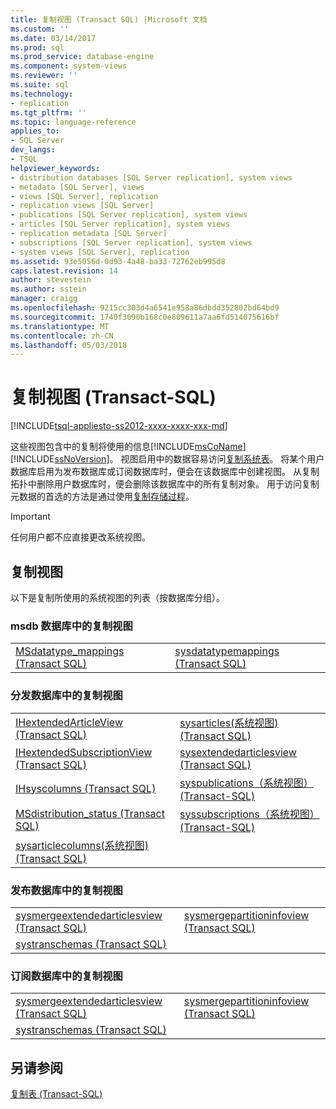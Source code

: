 ```yaml
---
title: 复制视图 (Transact SQL) |Microsoft 文档
ms.custom: ''
ms.date: 03/14/2017
ms.prod: sql
ms.prod_service: database-engine
ms.component: system-views
ms.reviewer: ''
ms.suite: sql
ms.technology:
- replication
ms.tgt_pltfrm: ''
ms.topic: language-reference
applies_to:
- SQL Server
dev_langs:
- TSQL
helpviewer_keywords:
- distribution databases [SQL Server replication], system views
- metadata [SQL Server], views
- views [SQL Server], replication
- replication views [SQL Server]
- publications [SQL Server replication], system views
- articles [SQL Server replication], system views
- replication metadata [SQL Server]
- subscriptions [SQL Server replication], system views
- system views [SQL Server], replication
ms.assetid: 93e5056d-0d93-4a48-ba33-72762eb995d8
caps.latest.revision: 14
author: stevestein
ms.author: sstein
manager: craigg
ms.openlocfilehash: 9215cc303d4a6541e958a86dbdd352802bd64bd9
ms.sourcegitcommit: 1740f3090b168c0e809611a7aa6fd514075616bf
ms.translationtype: MT
ms.contentlocale: zh-CN
ms.lasthandoff: 05/03/2018
---
```

# <a name="replication-views-transact-sql"></a>复制视图 (Transact-SQL)
[!INCLUDE[tsql-appliesto-ss2012-xxxx-xxxx-xxx-md](../../includes/tsql-appliesto-ss2012-xxxx-xxxx-xxx-md.md)]

  这些视图包含中的复制将使用的信息[!INCLUDE[msCoName](../../includes/msconame-md.md)] [!INCLUDE[ssNoVersion](../../includes/ssnoversion-md.md)]。 视图启用中的数据容易访问[复制系统表](../../relational-databases/system-tables/replication-tables-transact-sql.md)。 将某个用户数据库启用为发布数据库或订阅数据库时，便会在该数据库中创建视图。 从复制拓扑中删除用户数据库时，便会删除该数据库中的所有复制对象。 用于访问复制元数据的首选的方法是通过使用[复制存储过程](../../relational-databases/system-stored-procedures/replication-stored-procedures-transact-sql.md)。  
  
> [!IMPORTANT]  
>  任何用户都不应直接更改系统视图。  
  
## <a name="replication-views"></a>复制视图  
 以下是复制所使用的系统视图的列表（按数据库分组）。  
  
### <a name="replication-views-in-the-msdb-database"></a>msdb 数据库中的复制视图  
  
|||  
|-|-|  
|[MSdatatype_mappings &#40;Transact SQL&#41;](../../relational-databases/system-views/msdatatype-mappings-transact-sql.md)|[sysdatatypemappings &#40;Transact SQL&#41;](../../relational-databases/system-views/sysdatatypemappings-transact-sql.md)|  
  
### <a name="replication-views-in-the-distribution-database"></a>分发数据库中的复制视图  
  
|||  
|-|-|  
|[IHextendedArticleView &#40;Transact SQL&#41;](../../relational-databases/system-views/ihextendedarticleview-transact-sql.md)|[sysarticles&#40;系统视图&#41; &#40;Transact SQL&#41;](../../relational-databases/system-views/sysarticles-system-view-transact-sql.md)|  
|[IHextendedSubscriptionView &#40;Transact SQL&#41;](../../relational-databases/system-views/ihextendedsubscriptionview-transact-sql.md)|[sysextendedarticlesview &#40;Transact SQL&#41;](../../relational-databases/system-views/sysextendedarticlesview-transact-sql.md)|  
|[IHsyscolumns &#40;Transact SQL&#41;](../../relational-databases/system-views/ihsyscolumns-transact-sql.md)|[syspublications（系统视图）&#40;Transact-SQL&#41;](../../relational-databases/system-views/syspublications-system-view-transact-sql.md)|  
|[MSdistribution_status &#40;Transact SQL&#41;](../../relational-databases/system-views/msdistribution-status-transact-sql.md)|[syssubscriptions（系统视图）&#40;Transact-SQL&#41;](../../relational-databases/system-views/syssubscriptions-system-view-transact-sql.md)|  
|[sysarticlecolumns&#40;系统视图&#41; &#40;Transact SQL&#41;](../../relational-databases/system-views/sysarticlecolumns-system-view-transact-sql.md)||  
  
### <a name="replication-views-in-the-publication-database"></a>发布数据库中的复制视图  
  
|||  
|-|-|  
|[sysmergeextendedarticlesview &#40;Transact SQL&#41;](../../relational-databases/system-views/sysmergeextendedarticlesview-transact-sql.md)|[sysmergepartitioninfoview &#40;Transact SQL&#41;](../../relational-databases/system-views/sysmergepartitioninfoview-transact-sql.md)|  
|[systranschemas &#40;Transact SQL&#41;](../../relational-databases/system-views/systranschemas-transact-sql.md)||  
  
### <a name="replication-views-in-the-subscription-database"></a>订阅数据库中的复制视图  
  
|||  
|-|-|  
|[sysmergeextendedarticlesview &#40;Transact SQL&#41;](../../relational-databases/system-views/sysmergeextendedarticlesview-transact-sql.md)|[sysmergepartitioninfoview &#40;Transact SQL&#41;](../../relational-databases/system-views/sysmergepartitioninfoview-transact-sql.md)|  
|[systranschemas &#40;Transact SQL&#41;](../../relational-databases/system-views/systranschemas-transact-sql.md)||  
  
## <a name="see-also"></a>另请参阅  
 [复制表 (Transact-SQL)](../../relational-databases/system-tables/replication-tables-transact-sql.md)  
  
  
